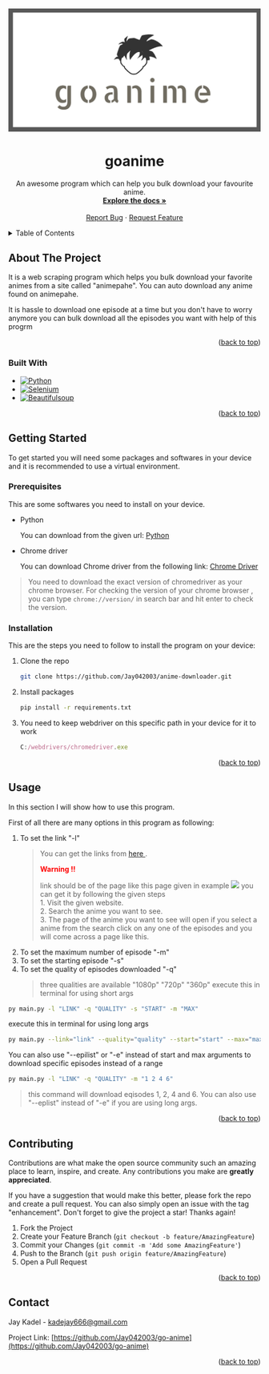 <a name="goanime"></a>

<!-- PROJECT LOGO -->
<br />
<div align="center">
  <a href="https://github.com/Jay042003/go-anime">
    <img src="images\logo.png" alt="Logo" >
  </a>

  <h1 align="center">goanime</h1>

  <p align="center">
    An awesome program which can help you bulk download your favourite anime.
    <br />
    <a href="https://github.com/Jay042003/anime-downloader"><strong>Explore the docs »</strong></a>
    <br />
    <br />
    <a href="https://github.com/Jay042003/anime-downloader/issues">Report Bug</a>
    ·
    <a href="https://github.com/Jay042003/anime-downloader/issues">Request Feature</a>
  </p>
</div>



<!-- TABLE OF CONTENTS -->
<details>
  <summary>Table of Contents</summary>
  <ol>
    <li>
      <a href="#about-the-project">About The Project</a>
      <ul>
        <li><a href="#built-with">Built With</a></li>
      </ul>
    </li>
    <li>
      <a href="#getting-started">Getting Started</a>
      <ul>
        <li><a href="#prerequisites">Prerequisites</a></li>
        <li><a href="#installation">Installation</a></li>
      </ul>
    </li>
    <li><a href="#usage">Usage</a></li>
    <li><a href="#roadmap">Roadmap</a></li>
    <li><a href="#contributing">Contributing</a></li>
    <li><a href="#license">License</a></li>
    <li><a href="#contact">Contact</a></li>
    <li><a href="#acknowledgments">Acknowledgments</a></li>
  </ol>
</details>



<!-- ABOUT THE PROJECT -->
## About The Project

It is a web scraping program which helps you bulk download your favorite animes from a site called "animepahe".
You can auto download any anime found on animepahe.

It is hassle to download one episode at a time but you don't have to worry anymore you can bulk download all the episodes you want with help of this progrm

<p align="right">(<a href="#readme-top">back to top</a>)</p>



### Built With

* [![Python][Python]][python-url]
* [![Selenium][Selenium]][selenium-url]
* [![Beautifulsoup][Beautifulsoup]][beautifulsoup-url]

<p align="right">(<a href="#readme-top">back to top</a>)</p>



<!-- GETTING STARTED -->
## Getting Started


To get started you will need some packages and softwares in your device and it is recommended to use a virtual environment.

### Prerequisites

This are some softwares you need to install on your device.
* Python
  <p>You can download from the given url: <a href="https://www.python.org/downloads/"> Python </a></p>
* Chrome driver
  <p>You can download Chrome driver from the following link: <a href="https://chromedriver.chromium.org/downloads"> Chrome Driver </a></p>
> You need to download the exact version of chromedriver as your chrome browser. For checking the version of your chrome browser , you can type `chrome://version/` in search bar and hit enter to check the version.

### Installation

This are the steps you need to follow to install the program on your device:

1. Clone the repo
   ```sh
   git clone https://github.com/Jay042003/anime-downloader.git
   ```
2. Install packages
   ```sh
   pip install -r requirements.txt
   ```
3. You need to keep webdriver on this specific path in your device for it to work
   ```js
   C:/webdrivers/chromedriver.exe
   ```

<p align="right">(<a href="#readme-top">back to top</a>)</p>



<!-- USAGE EXAMPLES -->
## Usage

In this section I will show how to use this program.

First of all there are many options in this program as following:
1. To set the link "-l"
    > <p> You can get the links from <a href="https://animepahe.com/"> here </a>. </p>
    > <p style ="color:Red;"><b>Warning !!</b></p>
    >link should be of the page like this page given in example
    > <img src="images\Website.png">
    > you can get it by following the given steps<br>
    > 1. Visit the given website.<br>
    > 2. Search the anime you want to see.<br>
    > 3. The page of the anime you want to see will open if you select a anime from the search click on any one of the episodes and you will come across a page like this.
2. To set the maximum number of episode "-m"
3. To set the starting episode "-s"
4. To set the quality of episodes downloaded "-q"
    > three qualities are available 
        "1080p"
        "720p"
        "360p"
execute this in terminal for using short args
``` sh
py main.py -l "LINK" -q "QUALITY" -s "START" -m "MAX"
```
execute this in terminal for using long args
``` sh
py main.py --link="link" --quality="quality" --start="start" --max="max"
```

You can also use "--epilist" or "-e" instead of start and max arguments to download specific episodes instead of a range
```sh
py main.py -l "LINK" -q "QUALITY" -m "1 2 4 6"
```
> this command will download eqisodes 1, 2, 4 and 6. You can also use "--eplist" instead of "-e" if you are using long args.

<p align="right">(<a href="#readme-top">back to top</a>)</p>

<!-- CONTRIBUTING -->
## Contributing

Contributions are what make the open source community such an amazing place to learn, inspire, and create. Any contributions you make are **greatly appreciated**.

If you have a suggestion that would make this better, please fork the repo and create a pull request. You can also simply open an issue with the tag "enhancement".
Don't forget to give the project a star! Thanks again!

1. Fork the Project
2. Create your Feature Branch (`git checkout -b feature/AmazingFeature`)
3. Commit your Changes (`git commit -m 'Add some AmazingFeature'`)
4. Push to the Branch (`git push origin feature/AmazingFeature`)
5. Open a Pull Request

<p align="right">(<a href="#readme-top">back to top</a>)</p>

<!-- CONTACT -->
## Contact

Jay Kadel - kadejay666@gmail.com

Project Link: [https://github.com/Jay042003/go-anime](https://github.com/Jay042003/go-anime)

<p align="right">(<a href="#readme-top">back to top</a>)</p>
<!-- MARKDOWN LINKS & IMAGES -->
<!-- https://www.markdownguide.org/basic-syntax/#reference-style-links -->

[Python]: https://img.shields.io/badge/python-3670A0?style=for-the-badge&logo=python&logoColor=ffdd54
[python-url]: https://www.python.org/
[Selenium]: https://img.shields.io/badge/-selenium-CB02A?style=for-the-badge&logo=selenium&logoColor=whitestyle=for-the-badge&logo=selenium&logoColor=white
[selenium-url]: https://www.selenium.dev/
[Beautifulsoup]: https://img.shields.io/badge/-beautifulsoup-green?style=for-the-badge
[beautifulsoup-url]: https://www.crummy.com/software/BeautifulSoup/bs4/doc/
